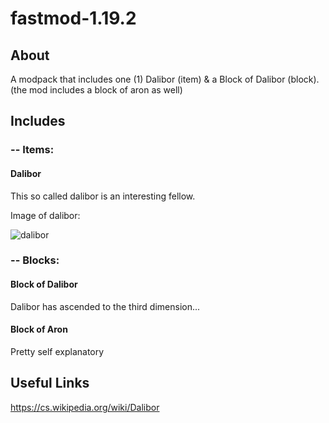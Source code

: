 # fastmod-1.19.2
## About
A modpack that includes one (1) Dalibor (item) & a Block of Dalibor (block).
(the mod includes a block of aron as well)
## Includes
### -- Items:
#### Dalibor
This so called dalibor is an interesting fellow.

Image of dalibor:

![dalibor](https://media.discordapp.net/attachments/482643611914207294/1049654830123204680/image.png)

### -- Blocks:
#### Block of Dalibor
Dalibor has ascended to the third dimension...
#### Block of Aron
Pretty self explanatory
## Useful Links

https://cs.wikipedia.org/wiki/Dalibor
